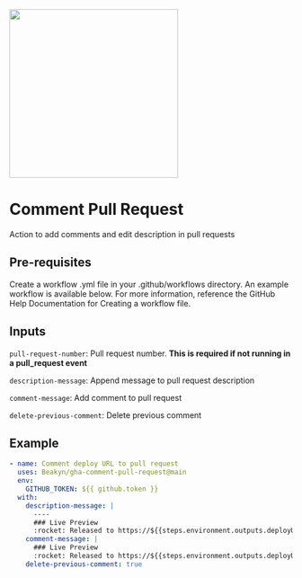 <img src="https://repository-images.githubusercontent.com/344987348/55907000-896a-11eb-9c52-ebeaf9900503" height="300" />

# Comment Pull Request

Action to add comments and edit description in pull requests

## Pre-requisites

Create a workflow .yml file in your .github/workflows directory. An example workflow is available below. For more information, reference the GitHub Help Documentation for Creating a workflow file.

## Inputs

`pull-request-number`: Pull request number. **This is required if not running in a pull_request event**

`description-message`: Append message to pull request description

`comment-message`: Add comment to pull request

`delete-previous-comment`: Delete previous comment

## Example

```yaml
- name: Comment deploy URL to pull request
  uses: Beakyn/gha-comment-pull-request@main
  env:
    GITHUB_TOKEN: ${{ github.token }}
  with:
    description-message: |
      ----
      ### Live Preview
      :rocket: Released to https://${{steps.environment.outputs.deployUrl}}
    comment-message: |
      ### Live Preview
      :rocket: Released to https://${{steps.environment.outputs.deployUrl}}
    delete-previous-comment: true
```
